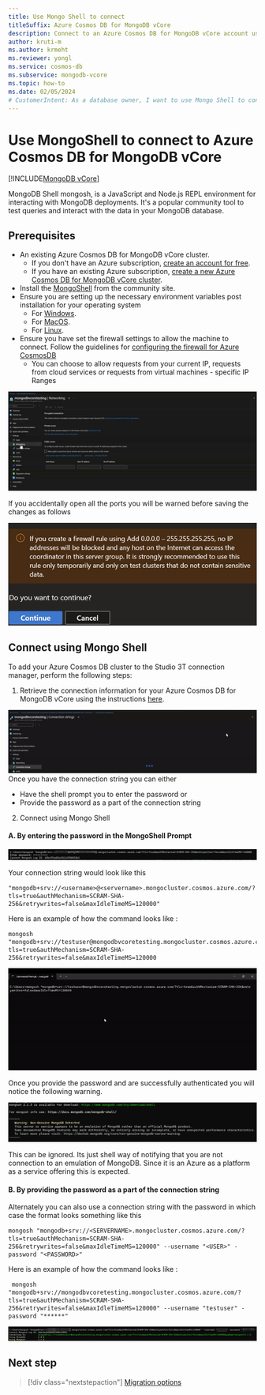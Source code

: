 ```yaml
---
title: Use Mongo Shell to connect
titleSuffix: Azure Cosmos DB for MongoDB vCore
description: Connect to an Azure Cosmos DB for MongoDB vCore account using Mongo Shell community tool to query data.
author: kruti-m
ms.author: krmeht
ms.reviewer: yongl
ms.service: cosmos-db
ms.subservice: mongodb-vcore
ms.topic: how-to
ms.date: 02/05/2024
# CustomerIntent: As a database owner, I want to use Mongo Shell to connect and query my database & collections.
---
```


# Use MongoShell to connect to Azure Cosmos DB for MongoDB vCore

[!INCLUDE[MongoDB vCore](../../includes/appliesto-mongodb-vcore.md)]

MongoDB Shell mongosh, is a JavaScript and Node.js REPL environment for interacting with MongoDB deployments. It's a popular community tool to test queries and interact with the data in your MongoDB database.

## Prerequisites

- An existing Azure Cosmos DB for MongoDB vCore cluster.
  - If you don't have an Azure subscription, [create an account for free](https://azure.microsoft.com/free).
  - If you have an existing Azure subscription, [create a new Azure Cosmos DB for MongoDB vCore cluster](quickstart-portal.md).
- Install the [MongoShell](https://www.mongodb.com/docs/mongodb-shell/install/) from the community site.
- Ensure you are setting up the necessary environment variables post installation for your operating system
    - For [Windows](https://www.mongodb.com/docs/mongodb-shell/install/#add-the-mongosh-binary-to-your-path-environment-variable).
    - For [MacOS](https://www.mongodb.com/docs/mongodb-shell/install/#add-the-downloaded-binaries-to-your-path-environment-variable).
    - For [Linux](https://www.mongodb.com/docs/mongodb-shell/install/#confirm-that-mongosh-installed-successfully).
- Ensure you have set the firewall settings to allow the machine to connect. Follow the guidelines for [configuring the firewall for Azure CosmosDB](../../../cosmos-db/how-to-configure-firewall.md)
    - You can choose to allow requests from your current IP, requests from cloud services or requests from virtual machines - specific IP Ranges
    
![GIF of Firewall Settings update for MongoDB Vcore](media/connect-using-mongoshell/firewallsettings.gif)

If you accidentally open all the ports you will be warned before saving the changes as follows

![PNG Image for Firewall Warning](./media/connect-using-mongoshell/Firewall%20Warning.PNG)

## Connect using Mongo Shell 

To add your Azure Cosmos DB cluster to the Studio 3T connection manager, perform the following steps:
1. Retrieve the connection information for your Azure Cosmos DB for MongoDB vCore using the instructions [here](quickstart-portal.md#get-cluster-credentials).

![GIF for getting connection string](./media/connect-using-mongoshell/gettingconnectionstringfromportal.gif)
Once you have the connection string you can either 
- Have the shell prompt you to enter the password or
- Provide the password as a part of the connection string 

2. Connect using Mongo Shell

#### A. By entering the password in the MongoShell Prompt

![PNG Prompt image for password for MongoShell](./media/connect-using-mongoshell/passwordpromptinshell.PNG)

Your connection string would look like this
```
"mongodb+srv://<username>@<servername>.mongocluster.cosmos.azure.com/?tls=true&authMechanism=SCRAM-SHA-256&retrywrites=false&maxIdleTimeMS=120000"
```
Here is an example of how the command looks like : 
```
mongosh "mongodb+srv://testuser@mongodbvcoretesting.mongocluster.cosmos.azure.com/?tls=true&authMechanism=SCRAM-SHA-256&retrywrites=false&maxIdleTimeMS=120000
```
![GIF for connecting by entering password](./media/connect-using-mongoshell/mongoshellconnect.gif)

Once you provide the password and are successfully authenticated you will notice the following warning.

![PNG Warning image for Shell](./media/connect-using-mongoshell/shellwarning.PNG)

This can be ignored. Its just shell way of notifying that you are not connection to an emulation of MongoDB. Since it is an Azure as a platform as a service offering this is expected. 

#### B. By providing the password as a part of the connection string

Alternately you can also use a connection string with the password in which case the format looks something like this
```
mongosh "mongodb+srv://<SERVERNAME>.mongocluster.cosmos.azure.com/?tls=true&authMechanism=SCRAM-SHA-256&retrywrites=false&maxIdleTimeMS=120000" --username "<USER>" -password "<PASSWORD>"
```

Here is an example of how the command looks like : 
```
 mongosh "mongodb+srv://mongodbvcoretesting.mongocluster.cosmos.azure.com/?tls=true&authMechanism=SCRAM-SHA-256&retrywrites=false&maxIdleTimeMS=120000" --username "testuser" -password "******"
```
![PNG Image for password as a part of connection string ](./media/connect-using-mongoshell/connectionstringwithpassword.PNG)

## Next step

> [!div class="nextstepaction"]
> [Migration options](migration-options.md)